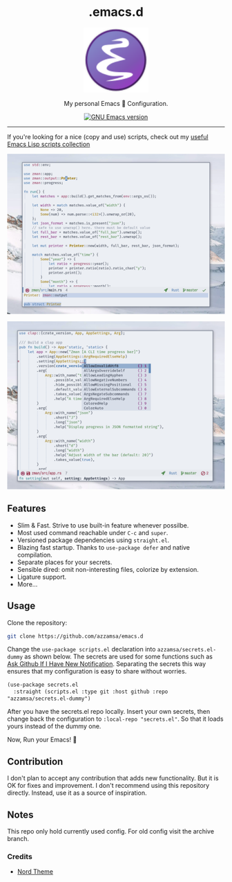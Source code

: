 <div align="center">
<h1>.emacs.d</h1>

<img src='https://raw.githubusercontent.com/azzamsa/emacs.d/master/assets/emacs-logo.svg' width=150px/>

My personal Emacs 📜 Configuration.

<a href="https://github.com/emacs-mirror/emacs/">
    <img src="https://img.shields.io/badge/GNU%20Emacs-29.0.50-blue" alt="GNU Emacs version" />
</a>

</div>

---

If you're looking for a nice (copy and use) scripts, check out my [useful Emacs Lisp scripts collection](https://azzamsa.com/n/scripts-el/)

<p align="center"><img src="assets/preview1.png"/></p>
<p align="center"><img src="assets/preview2.png"/></p>

## Features

- Slim & Fast. Strive to use built-in feature whenever possilbe.
- Most used command reachable under `C-c` and `super`.
- Versioned package dependencies using `straight.el`.
- Blazing fast startup. Thanks to `use-package defer` and native compilation.
- Separate places for your secrets.
- Sensible dired: omit non-interesting files, colorize by extension.
- Ligature support.
- More...

## Usage

Clone the repository:

``` bash
git clone https://github.com/azzamsa/emacs.d
```

Change the `use-package scripts.el` declaration into `azzamsa/secrets.el-dummy` as shown below.
The secrets are used for some functions such as [Ask Github If I Have New Notification](https://azzamsa.com/n/scripts-el/#ask-github-if-i-have-new-notification).
Separating the secrets this way ensures that my configuration is easy to share without worries.

``` emacs-lisp
(use-package secrets.el
  :straight (scripts.el :type git :host github :repo "azzamsa/secrets.el-dummy")
```

After you have the secrets.el repo locally. Insert your own secrets, then change back the configuration to `:local-repo "secrets.el"`.
So that it loads yours instead of the dummy one.

Now, Run your Emacs! 🚀

## Contribution

I don't plan to accept any contribution that adds new functionality. But it is OK for fixes and improvement.
I don't recommend using this repository directly. Instead, use it as a source of inspiration.

## Notes

This repo only hold currently used config. For old config visit the archive branch.

### Credits

- [Nord Theme](https://www.nordtheme.com/)
